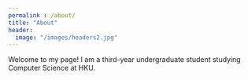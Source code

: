 ```yaml
---
permalink : /about/
title: "About"
header:
  image: "/images/headers2.jpg"
---
```


Welcome to my page! I am a third-year undergraduate student studying Computer Science at HKU.